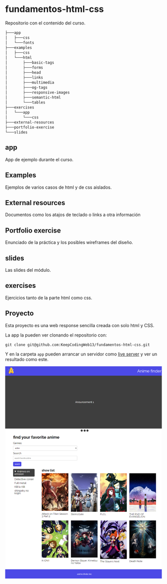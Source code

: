 # fundamentos-html-css

Repositorio con el contenido del curso.

```
├───app
│   ├───css
│   └───fonts
├───examples
│   ├───css
│   └───html
│       ├───basic-tags
│       ├───forms
│       ├───head
│       ├───links
│       ├───multimedia
│       ├───og-tags
│       ├───responsive-images
│       ├───semantic-html
│       └───tables
├───exercises
│   └───app
│       └───css
├───external-resources
├───portfolio-exercise
└───slides
```

## app

App de ejemplo durante el curso.

## Examples

Ejemplos de varios casos de html y de css aislados.

## External resources

Documentos como los atajos de teclado o links a otra información

## Portfolio exercise

Enunciado de la práctica y los posibles wireframes del diseño.

## slides

Las slides del módulo.

## exercises

Ejercicios tanto de la parte html como css.

## Proyecto

Esta proyecto es una web response sencilla creada con solo html y CSS.

La app la pueden ver clonando el repositorio con:

```
git clone git@github.com:KeepCodingWeb13/fundamentos-html-css.git
```

Y en la carpeta `app` pueden arrancar un servidor como [live server](https://marketplace.visualstudio.com/items?itemName=ritwickdey.LiveServer) y ver un resultado como este.

![alt text](https://github.com/KeepCodingWeb13/fundamentos-html-css/blob/main/images/website.png "example website")
